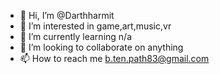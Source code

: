 - 👋 Hi, I’m @Darthharmit
- 👀 I’m interested in game,art,music,vr
- 🌱 I’m currently learning n/a
- 💞️ I’m looking to collaborate on anything
- 📫 How to reach me b.ten.path83@gmail.com

<!---
Darthharmit/Darthharmit is a ✨ special ✨ repository because its `README.md` (this file) appears on your GitHub profile.
You can click the Preview link to take a look at your changes.
--->
